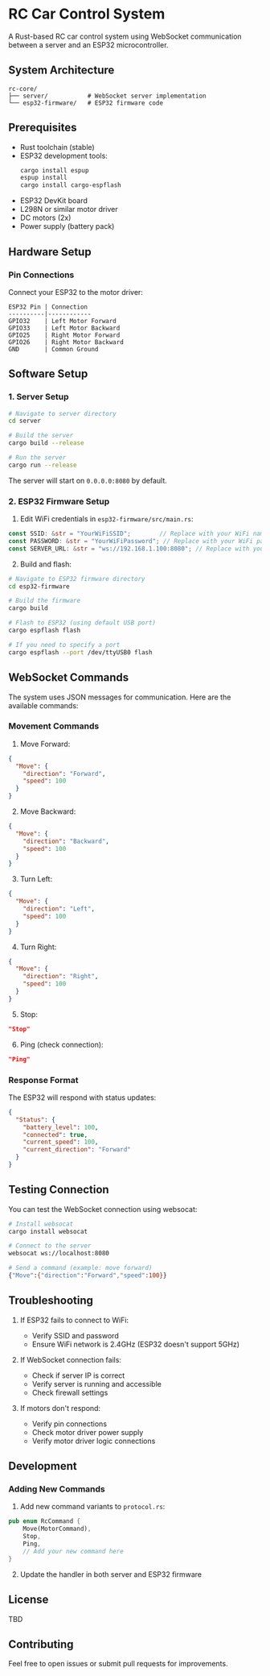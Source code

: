 # RC Car Control System

A Rust-based RC car control system using WebSocket communication between a server and an ESP32 microcontroller.

## System Architecture

```
rc-core/
├── server/           # WebSocket server implementation
└── esp32-firmware/   # ESP32 firmware code
```

## Prerequisites

- Rust toolchain (stable)
- ESP32 development tools:
  ```bash
  cargo install espup
  espup install
  cargo install cargo-espflash
  ```
- ESP32 DevKit board
- L298N or similar motor driver
- DC motors (2x)
- Power supply (battery pack)

## Hardware Setup

### Pin Connections

Connect your ESP32 to the motor driver:

```
ESP32 Pin | Connection
----------|------------
GPIO32    | Left Motor Forward
GPIO33    | Left Motor Backward
GPIO25    | Right Motor Forward
GPIO26    | Right Motor Backward
GND       | Common Ground
```

## Software Setup

### 1. Server Setup

```bash
# Navigate to server directory
cd server

# Build the server
cargo build --release

# Run the server
cargo run --release
```

The server will start on `0.0.0.0:8080` by default.

### 2. ESP32 Firmware Setup

1. Edit WiFi credentials in `esp32-firmware/src/main.rs`:

```rust
const SSID: &str = "YourWiFiSSID";        // Replace with your WiFi name
const PASSWORD: &str = "YourWiFiPassword"; // Replace with your WiFi password
const SERVER_URL: &str = "ws://192.168.1.100:8080"; // Replace with your server IP
```

2. Build and flash:

```bash
# Navigate to ESP32 firmware directory
cd esp32-firmware

# Build the firmware
cargo build

# Flash to ESP32 (using default USB port)
cargo espflash flash

# If you need to specify a port
cargo espflash --port /dev/ttyUSB0 flash
```

## WebSocket Commands

The system uses JSON messages for communication. Here are the available commands:

### Movement Commands

1. Move Forward:

```json
{
  "Move": {
    "direction": "Forward",
    "speed": 100
  }
}
```

2. Move Backward:

```json
{
  "Move": {
    "direction": "Backward",
    "speed": 100
  }
}
```

3. Turn Left:

```json
{
  "Move": {
    "direction": "Left",
    "speed": 100
  }
}
```

4. Turn Right:

```json
{
  "Move": {
    "direction": "Right",
    "speed": 100
  }
}
```

5. Stop:

```json
"Stop"
```

6. Ping (check connection):

```json
"Ping"
```

### Response Format

The ESP32 will respond with status updates:

```json
{
  "Status": {
    "battery_level": 100,
    "connected": true,
    "current_speed": 100,
    "current_direction": "Forward"
  }
}
```

## Testing Connection

You can test the WebSocket connection using websocat:

```bash
# Install websocat
cargo install websocat

# Connect to the server
websocat ws://localhost:8080

# Send a command (example: move forward)
{"Move":{"direction":"Forward","speed":100}}
```

## Troubleshooting

1. If ESP32 fails to connect to WiFi:

   - Verify SSID and password
   - Ensure WiFi network is 2.4GHz (ESP32 doesn't support 5GHz)

2. If WebSocket connection fails:

   - Check if server IP is correct
   - Verify server is running and accessible
   - Check firewall settings

3. If motors don't respond:
   - Verify pin connections
   - Check motor driver power supply
   - Verify motor driver logic connections

## Development

### Adding New Commands

1. Add new command variants to `protocol.rs`:

```rust
pub enum RcCommand {
    Move(MotorCommand),
    Stop,
    Ping,
    // Add your new command here
}
```

2. Update the handler in both server and ESP32 firmware

## License

TBD

## Contributing

Feel free to open issues or submit pull requests for improvements.
